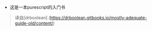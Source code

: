 * 这是一本purescript的入门书




> 译自[drboolean] (https://drboolean.gitbooks.io/mostly-adequate-guide-old/content/)

